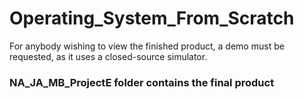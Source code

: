 # Operating_System_From_Scratch

For anybody wishing to view the finished product, a demo must be requested, as it uses a closed-source simulator.

<h3> NA_JA_MB_ProjectE folder contains the final product </h3>
